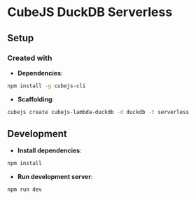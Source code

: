 # CubeJS DuckDB Serverless

## Setup

### Created with

- **Dependencies**:

```sh
npm install -g cubejs-cli
```

- **Scaffolding**:

```sh
cubejs create cubejs-lambda-duckdb -d duckdb -t serverless
```

## Development

- **Install dependencies**:

```sh
npm install
```

- **Run development server**:

```sh
npm run dev
```
